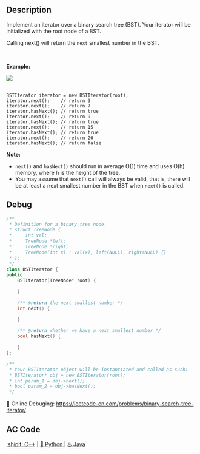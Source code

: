 ## Description
Implement an iterator over a binary search tree (BST). Your iterator will be initialized with the root node of a BST.

Calling next() will return the ``next`` smallest number in the BST.

 

<strong>Example:</strong>
<div align="left">
  <img align="center" src="https://assets.leetcode.com/uploads/2018/12/25/bst-tree.png">
</div>
<br>

```
BSTIterator iterator = new BSTIterator(root);
iterator.next();    // return 3
iterator.next();    // return 7
iterator.hasNext(); // return true
iterator.next();    // return 9
iterator.hasNext(); // return true
iterator.next();    // return 15
iterator.hasNext(); // return true
iterator.next();    // return 20
iterator.hasNext(); // return false
```

<strong>Note:</strong>

- ``next()`` and ``hasNext()`` should run in average O(1) time and uses O(h) memory, where h is the height of the tree.
- You may assume that ``next()`` call will always be valid, that is, there will be at least a next smallest number in the BST when ``next()`` is called.


## Debug
```cpp
/**
 * Definition for a binary tree node.
 * struct TreeNode {
 *     int val;
 *     TreeNode *left;
 *     TreeNode *right;
 *     TreeNode(int x) : val(x), left(NULL), right(NULL) {}
 * };
 */
class BSTIterator {
public:
    BSTIterator(TreeNode* root) {

    }
    
    /** @return the next smallest number */
    int next() {

    }
    
    /** @return whether we have a next smallest number */
    bool hasNext() {

    }
};

/**
 * Your BSTIterator object will be instantiated and called as such:
 * BSTIterator* obj = new BSTIterator(root);
 * int param_1 = obj->next();
 * bool param_2 = obj->hasNext();
 */
```

🐛 Online Debuging: https://leetcode-cn.com/problems/binary-search-tree-iterator/

## AC Code
<div>
  <a href="https://github.com/Charmve/LeetCode4FLAG/tree/main/173.%20Binary%20Search%20Tree%20Iterator/173_binary-search-tree-iterator.cpp">:shipit: C++</a> | 
  <a href="https://github.com/Charmve/LeetCode4FLAG/tree/main/173.%20Binary%20Search%20Tree%20Iterator/173_binary-search-tree-iterator.py">🐍 Python </a> | 
  <a href="https://github.com/Charmve/LeetCode4FLAG/tree/main/173.%20Binary%20Search%20Tree%20Iterator/173_binary-search-tree-iterator.java">♨️ Java </a>
</div>
